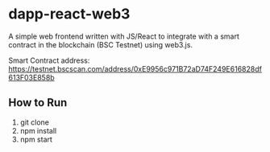 # dapp-react-web3

A simple web frontend written with JS/React to integrate with a smart contract in the blockchain (BSC Testnet) using web3.js.

Smart Contract address: https://testnet.bscscan.com/address/0xE9956c971B72aD74F249E616828df613F03E858b

## How to Run
1. git clone
2. npm install
3. npm start
